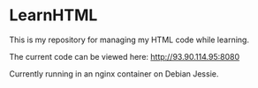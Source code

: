 # LearnHTML
This is my repository for managing my HTML code while learning.

The current code can be viewed here:
http://93.90.114.95:8080

Currently running in an nginx container on Debian Jessie.
